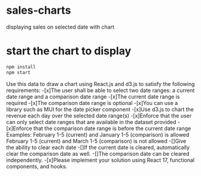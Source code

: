 # sales-charts
displaying sales on selected date with chart

# start the chart to display
```js
npm install
npm start
```

Use this data to draw a chart using React.js and d3.js to satisfy the following requirements:
-[x]The user shall be able to select two date ranges: a current date range and a comparison date range
  -[x]The current date range is required
  -[x]The comparison date range is optional
  -[x]You can use a library such as MUI for the date picker component
-[x]Use d3.js to chart the revenue each day over the selected date range(s)
-[x]Enforce that the user can only select date ranges that are available in the dataset provided
-[x]Enforce that the comparison date range is before the current date range
    Examples: 
    February 1-5 (current) and January 1-5 (comparison) is allowed
    February 1-5 (current) and March 1-5 (comparison) is not allowed
-[]Give the ability to clear each date
  -[]If the current date is cleared, automatically clear the comparison date as well.
  -[]The comparison date can be cleared independently.
-[x]Please implement your solution using React 17, functional components, and hooks.
